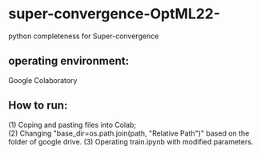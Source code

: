 # super-convergence-OptML22-
python completeness for Super-convergence


## operating environment:
Google Colaboratory

## How to run:
(1) Coping and pasting files into Colab;  
(2) Changing "base_dir=os.path.join(path, "Relative Path")" based on the folder of google drive. 
(3) Operating train.ipynb with modified parameters. 

